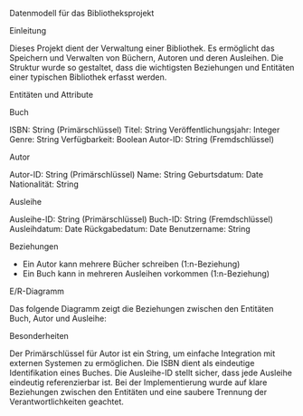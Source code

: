 Datenmodell für das Bibliotheksprojekt

Einleitung

Dieses Projekt dient der Verwaltung einer Bibliothek. Es ermöglicht das Speichern und Verwalten von Büchern, Autoren und deren Ausleihen. Die Struktur wurde so gestaltet, dass die wichtigsten Beziehungen und Entitäten einer typischen Bibliothek erfasst werden.



Entitäten und Attribute

Buch

ISBN: String (Primärschlüssel)
Titel: String
Veröffentlichungsjahr: Integer
Genre: String
Verfügbarkeit: Boolean
Autor-ID: String (Fremdschlüssel)

Autor

Autor-ID: String (Primärschlüssel)
Name: String
Geburtsdatum: Date
Nationalität: String

Ausleihe

Ausleihe-ID: String (Primärschlüssel)
Buch-ID: String (Fremdschlüssel)
Ausleihdatum: Date
Rückgabedatum: Date
Benutzername: String

Beziehungen

- Ein Autor kann mehrere Bücher schreiben (1:n-Beziehung)
- Ein Buch kann in mehreren Ausleihen vorkommen (1:n-Beziehung)


E/R-Diagramm

Das folgende Diagramm zeigt die Beziehungen zwischen den Entitäten Buch, Autor und Ausleihe:



Besonderheiten

Der Primärschlüssel für Autor ist ein String, um einfache Integration mit externen Systemen zu ermöglichen.
Die ISBN dient als eindeutige Identifikation eines Buches.
Die Ausleihe-ID stellt sicher, dass jede Ausleihe eindeutig referenzierbar ist.
Bei der Implementierung wurde auf klare Beziehungen zwischen den Entitäten und eine saubere Trennung der Verantwortlichkeiten geachtet.
